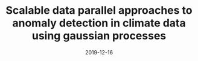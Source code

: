 ---
title: "Scalable data parallel approaches to anomaly detection in climate data using gaussian processes"
collection: publications
permalink: /publication/gaussian-process-anomaly-detection
excerpt: 'This paper presents MPI and CUDA-based data parallel approaches to detect temperature anomalies using Gaussian Process Regression.'
date: 2019-12-16
venue: '2019 18th IEEE International Conference On Machine Learning And Applications (ICMLA)'
paperurl: 'https://ieeexplore.ieee.org/abstract/document/8999052'
citation: 'Gadiraju, Krishna Karthik, Bharathkumar Ramachandra, Ashwin Shashidharan, Benjamin Dutton, and Ranga Raju Vatsavai. "Scalable data parallel approaches to anomaly detection in climate data using gaussian processes." In 2019 18th IEEE International Conference On Machine Learning And Applications (ICMLA), pp. 485-488. IEEE, 2019.'

---